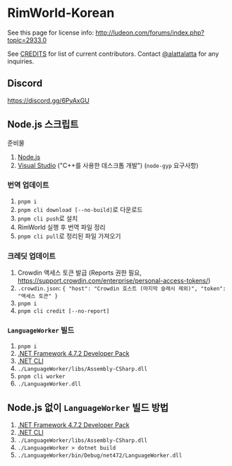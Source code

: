 ﻿# RimWorld-Korean

See this page for license info: http://ludeon.com/forums/index.php?topic=2933.0

See [CREDITS](./CREDITS) for list of current contributors. Contact [@alattalatta](https://github.com/alattalatta) for any inquiries.

## Discord

https://discord.gg/6PyAxGU

## Node.js 스크립트

준비물

1. [Node.js](https://nodejs.org/en/)
1. [Visual Studio](https://visualstudio.microsoft.com/ko/downloads/) ("C++를 사용한 데스크톱 개발") (`node-gyp` 요구사항)

### 번역 업데이트

1. `pnpm i`
1. `pnpm cli download [--no-build]`로 다운로드
1. `pnpm cli push`로 설치
1. RimWorld 실행 후 번역 파일 정리
1. `pnpm cli pull`로 정리된 파일 가져오기

### 크레딧 업데이트

1. Crowdin 액세스 토큰 발급 (Reports 권한 필요, https://support.crowdin.com/enterprise/personal-access-tokens/)
1. `.crowdin.json`: `{ "host": "Crowdin 호스트 (마지막 슬래시 제외)", "token": "액세스 토큰" }`
1. `pnpm i`
1. `pnpm cli credit [--no-report]`

### `LanguageWorker` 빌드

1. `pnpm i`
1. [.NET Framework 4.7.2 Developer Pack](https://dotnet.microsoft.com/download/dotnet-framework/net472)
1. [.NET CLI](https://docs.microsoft.com/ko-kr/dotnet/core/tools/)
1. `./LanguageWorker/libs/Assembly-CSharp.dll`
1. `pnpm cli worker`
1. `./LanguageWorker.dll`

## Node.js 없이 `LanguageWorker` 빌드 방법

1. [.NET Framework 4.7.2 Developer Pack](https://dotnet.microsoft.com/download/dotnet-framework/net472)
1. [.NET CLI](https://docs.microsoft.com/ko-kr/dotnet/core/tools/)
1. `./LanguageWorker/libs/Assembly-CSharp.dll`
1. `./LanguageWorker > dotnet build`
1. `./LanguageWorker/bin/Debug/net472/LanguageWorker.dll`
